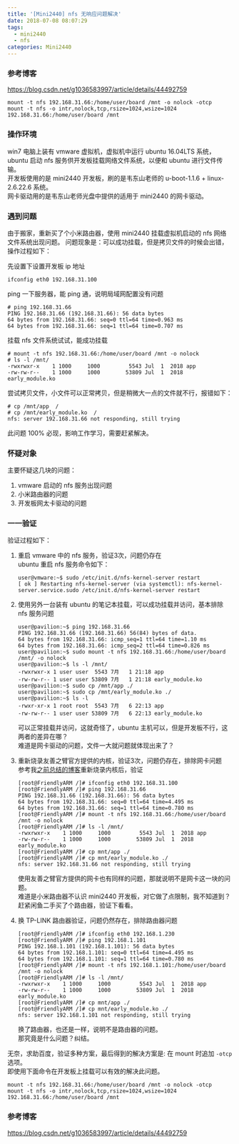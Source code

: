 ```yaml
---
title: '[Mini2440] nfs 无响应问题解决'
date: 2018-07-08 08:07:29
tags:
  - mini2440
  - nfs
categories: Mini2440
---
```


### 参考博客

<https://blog.csdn.net/g1036583997/article/details/44492759>

    mount -t nfs 192.168.31.66:/home/user/board /mnt -o nolock -otcp
    mount -t nfs -o intr,nolock,tcp,rsize=1024,wsize=1024 192.168.31.66:/home/user/board /mnt

### 操作环境

win7 电脑上装有 vmware 虚拟机，虚拟机中运行 ubuntu 16.04LTS 系统，ubuntu 启动 nfs 服务供开发板挂载网络文件系统，以便和 ubuntu 进行文件传输。  
开发板使用的是 mini2440 开发板，刷的是韦东山老师的 u-boot-1.1.6 + linux-2.6.22.6 系统。  
网卡驱动用的是韦东山老师光盘中提供的适用于 mini2440 的网卡驱动。

### 遇到问题

由于搬家，重新买了个小米路由器，使用 mini2440 挂载虚拟机启动的 nfs 网络文件系统出现问题。
问题现象是：可以成功挂载，但是拷贝文件的时候会出错，操作过程如下：

先设置下设置开发板 ip 地址

    ifconfig eth0 192.168.31.100

ping 一下服务器，能 ping 通，说明局域网配置没有问题

    # ping 192.168.31.66
    PING 192.168.31.66 (192.168.31.66): 56 data bytes
    64 bytes from 192.168.31.66: seq=0 ttl=64 time=0.963 ms
    64 bytes from 192.168.31.66: seq=1 ttl=64 time=0.707 ms

挂载 nfs 文件系统试试，能成功挂载

    # mount -t nfs 192.168.31.66:/home/user/board /mnt -o nolock
    # ls -l /mnt/
    -rwxrwxr-x    1 1000     1000         5543 Jul  1  2018 app
    -rw-rw-r--    1 1000     1000        53809 Jul  1  2018 early_module.ko

尝试拷贝文件，小文件可以正常拷贝，但是稍微大一点的文件就不行，报错如下：

    # cp /mnt/app  /
    # cp /mnt/early_module.ko  /
    nfs: server 192.168.31.66 not responding, still trying

此问题 100% 必现，影响工作学习，需要赶紧解决。

### 怀疑对象

主要怀疑这几块的问题：

1. vmware 启动的 nfs 服务出现问题
2. 小米路由器的问题
3. 开发板网太卡驱动的问题

### 一一验证

验证过程如下：

1. 重启 vmware 中的 nfs 服务，验证3次，问题仍存在  
   ubuntu 重启 nfs 服务命令如下：

       user@vmware:~$ sudo /etc/init.d/nfs-kernel-server restart
       [ ok ] Restarting nfs-kernel-server (via systemctl): nfs-kernel-server.service.sudo /etc/init.d/nfs-kernel-server restart

2. 使用另外一台装有 ubuntu 的笔记本挂载，可以成功挂载并访问，基本排除 nfs 服务问题

       user@pavilion:~$ ping 192.168.31.66
       PING 192.168.31.66 (192.168.31.66) 56(84) bytes of data.
       64 bytes from 192.168.31.66: icmp_seq=1 ttl=64 time=1.10 ms
       64 bytes from 192.168.31.66: icmp_seq=2 ttl=64 time=0.826 ms
       user@pavilion:~$ sudo mount -t nfs 192.168.31.66:/home/user/board /mnt/ -o nolock
       user@pavilion:~$ ls -l /mnt/
       -rwxrwxr-x 1 user user  5543 7月   1 21:18 app
       -rw-rw-r-- 1 user user 53809 7月   1 21:18 early_module.ko
       user@pavilion:~$ sudo cp /mnt/app ./
       user@pavilion:~$ sudo cp /mnt/early_module.ko ./
       user@pavilion:~$ ls -l 
       -rwxr-xr-x 1 root root  5543 7月   6 22:13 app
       -rw-rw-r-- 1 user user 53809 7月   6 22:13 early_module.ko

    可以正常挂载并访问，这就奇怪了，ubuntu 主机可以，但是开发板不行，这两者的差异在哪？  
    难道是网卡驱动的问题，文件一大就问题就体现出来了？

3. 重新烧录友善之臂官方提供的内核，验证3次，问题仍存在，排除网卡问题  
   参考我[之前总结的博客](http://www.maziot.com/2018/01/12/mini2440-build-the-dev-env/)重新烧录内核后，验证

       [root@FriendlyARM /]# ifconfig eth0 192.168.31.100
       [root@FriendlyARM /]# ping 192.168.31.66
       PING 192.168.31.66 (192.168.31.66): 56 data bytes
       64 bytes from 192.168.31.66: seq=0 ttl=64 time=4.495 ms
       64 bytes from 192.168.31.66: seq=1 ttl=64 time=0.780 ms
       [root@FriendlyARM /]# mount -t nfs 192.168.31.66:/home/user/board /mnt -o nolock
       [root@FriendlyARM /]# ls -l /mnt/
       -rwxrwxr-x    1 1000     1000         5543 Jul  1  2018 app
       -rw-rw-r--    1 1000     1000        53809 Jul  1  2018 early_module.ko
       [root@FriendlyARM /]# cp mnt/app ./
       [root@FriendlyARM /]# cp mnt/early_module.ko ./
       nfs: server 192.168.31.66 not responding, still trying

    使用友善之臂官方提供的网卡也有同样的问题，那就说明不是网卡这一块的问题。  
    难道是小米路由器不认识 mini2440 开发板，对它做了点限制，我不知道到？  
    赶紧闲鱼二手买了个路由器，验证下看看。

4. 换 TP-LINK 路由器验证，问题仍然存在，排除路由器问题

       [root@FriendlyARM /]# ifconfig eth0 192.168.1.230
       [root@FriendlyARM /]# ping 192.168.1.101
       PING 192.168.1.101 (192.168.1.101): 56 data bytes
       64 bytes from 192.168.1.101: seq=0 ttl=64 time=4.495 ms
       64 bytes from 192.168.1.101: seq=1 ttl=64 time=0.780 ms
       [root@FriendlyARM /]# mount -t nfs 192.168.1.101:/home/user/board /mnt -o nolock
       [root@FriendlyARM /]# ls -l /mnt/
       -rwxrwxr-x    1 1000     1000         5543 Jul  1  2018 app
       -rw-rw-r--    1 1000     1000        53809 Jul  1  2018 early_module.ko
       [root@FriendlyARM /]# cp mnt/app ./
       [root@FriendlyARM /]# cp mnt/early_module.ko ./
       nfs: server 192.168.1.101 not responding, still trying

    换了路由器，也还是一样，说明不是路由器的问题。  
    那究竟是什么问题？纠结。

无奈，求助百度，验证多种方案，最后得到的解决方案是: 在 mount 时追加 `-otcp` 选项。  
即使用下面命令在开发板上挂载可以有效的解决此问题。

    mount -t nfs 192.168.31.66:/home/user/board /mnt -o nolock -otcp
    mount -t nfs -o intr,nolock,tcp,rsize=1024,wsize=1024 192.168.31.66:/home/user/board /mnt

### 参考博客

<https://blog.csdn.net/g1036583997/article/details/44492759>
